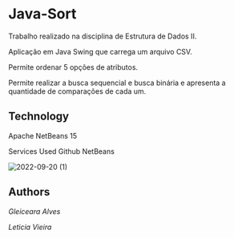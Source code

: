 # Java-Sort

Trabalho realizado na disciplina de Estrutura de Dados II.

Aplicação em Java Swing que carrega um arquivo CSV.

Permite ordenar 5 opções de atributos.

Permite realizar a busca sequencial e busca binária e apresenta a quantidade de comparações de cada um.

## Technology

Apache NetBeans 15

Services Used
Github
NetBeans

![2022-09-20 (1)](https://user-images.githubusercontent.com/91754673/191333650-2a1b9eaf-9cfd-4518-8ffd-54a45437b161.png)

## Authors
 *Gleiceara Alves*
 
 *Leticia Vieira*
